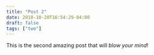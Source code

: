 ```yaml
---
title: "Post 2"
date: 2018-10-20T16:54:29-04:00
draft: false
tags: ["two"]
---
```


This is the second amazing post that will *blow your mind*!
